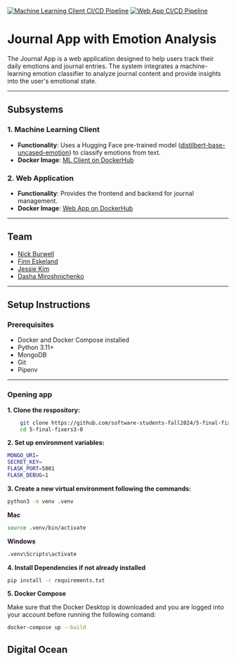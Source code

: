 [![Machine Learning Client CI/CD Pipeline](https://github.com/software-students-fall2024/5-final-fixers3-0/actions/workflows/machine-learning-client.yml/badge.svg)](https://github.com/software-students-fall2024/5-final-fixers3-0/actions/workflows/machine-learning-client.yml)
[![Web App CI/CD Pipeline](https://github.com/software-students-fall2024/5-final-fixers3-0/actions/workflows/web-app.yml/badge.svg)](https://github.com/software-students-fall2024/5-final-fixers3-0/actions/workflows/web-app.yml)

# Journal App with Emotion Analysis

The Journal App is a web application designed to help users track their daily emotions and journal entries. The system integrates a machine-learning emotion classifier to analyze journal content and provide insights into the user's emotional state. 

---

## **Subsystems**

### **1. Machine Learning Client**
- **Functionality**: Uses a Hugging Face pre-trained model ([distilbert-base-uncased-emotion](https://huggingface.co/bhadresh-savani/distilbert-base-uncased-emotion)) to classify emotions from text.
- **Docker Image**: [ML Client on DockerHub](https://hub.docker.com/repository/docker/dm5198/machine-learning-client/general)

### **2. Web Application**
- **Functionality**: Provides the frontend and backend for journal management.
- **Docker Image**: [Web App on DockerHub](https://hub.docker.com/repository/docker/dm5198/web-app/general)

---

## **Team**
- [Nick Burwell](https://github.com/nickburwell)
- [Finn Eskeland](https://github.com/finn1003)
- [Jessie Kim](https://github.com/jessiekim0)
- [Dasha Miroshnichenko](https://github.com/dm5198)

---

## **Setup Instructions**

### **Prerequisites**
- Docker and Docker Compose installed
- Python 3.11+
- MongoDB
- Git
- Pipenv

---

### **Opening app**
**1. Clone the respository:**

```bash
    git clone https://github.com/software-students-fall2024/5-final-fixers3-0.git
    cd 5-final-fixers3-0
```
**2. Set up environment variables:**

```bash
MONGO_URI=
SECRET_KEY=
FLASK_PORT=5001
FLASK_DEBUG=1
```

**3. Create a new virtual environment following the commands:**

```bash
python3 -m venv .venv

```

**Mac** 
```bash
source .venv/bin/activate
```

**Windows**
```bash
.venv\Scripts\activate
```

**4. Install Dependencies if not already installed**

```bash
pip install -r requirements.txt

```

**5. Docker Compose**

Make sure that the Docker Desktop is downloaded and you are logged into your account before running the following comand:

```bash
docker-compose up --build

```

## **Digital Ocean**
